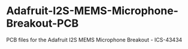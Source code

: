 # Adafruit-I2S-MEMS-Microphone-Breakout-PCB
PCB files for the Adafruit I2S MEMS Microphone Breakout - ICS-43434
